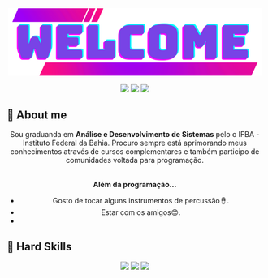 <div align="center">
  <a href="https://github.com/Likaliu">
    <img align="center" src="Welcome.png" width="500">
  </a>
</div>
<br>

<div align="center">
  <!-- Work Links -->
  <a href="https://github.com/Likaliu" target="_blank"><img src="https://img.shields.io/badge/GitHub-100000?style=for-the-badge&logo=github&logoColor=white" target="_blank"></a>
  <a href="https://www.linkedin.com/in/liane-barbosa-196a48217/" target="_blank"><img src="https://img.shields.io/badge/-LinkedIn-%230077B5?style=for-the-badge&logo=linkedin&logoColor=white" target="_blank"></a>
  <a href = "mailto:lianesantos78@gmail.com"><img src="https://img.shields.io/badge/Gmail-D14836?style=for-the-badge&logo=gmail&logoColor=white"></a>
</div>

## 📌 About me
<div align='center'>

Sou graduanda em <b>Análise e Desenvolvimento de Sistemas</b> pelo o IFBA - Instituto Federal da Bahia. Procuro sempre está aprimorando meus conhecimentos através de cursos complementares e também participo de comunidades voltada para programação.
<br><br>

<b>Além da programação...</b>

- Gosto de tocar alguns instrumentos de percussão🪘.
- Estar com os amigos😊.
- 
</div>

## 📌 Hard Skills
<!--  <img height="160em" src="https://github-readme-stats.vercel.app/api?username=Likaliu&show_icons=true&theme=synthwave&include_all_commits=true&count_private=true%22/"> --> 
<div align="center">
  <!-- Python --> <img src="https://img.shields.io/badge/Python-FFD43B?style=for-the-badge&logo=python&logoColor=blue">
  <!-- Java--> <img src="https://img.shields.io/badge/Java-323330?style=for-the-badge&logo=java&logoColor=F7DF1E">
  <!-- MYSQL --> <img src="https://img.shields.io/badge/MySql-CC2927?style=for-the-badge&logo=mysql&logoColor=white">
  
  <br>
</div>
